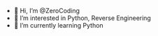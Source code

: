 - 👋 Hi, I’m @ZeroCoding
- 👀 I’m interested in Python, Reverse Engineering
- 🌱 I’m currently learning Python
